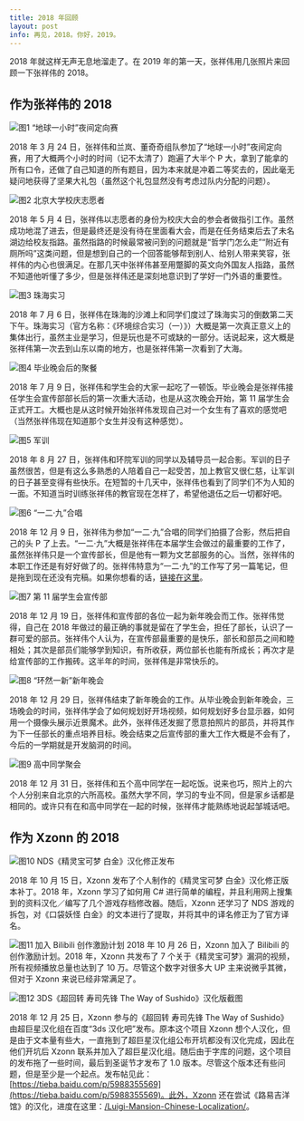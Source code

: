 ```yaml
---
title: 2018 年回顾
layout: post
info: 再见，2018。你好，2019。
---
```

2018 年就这样无声无息地溜走了。在 2019 年的第一天，张祥伟用几张照片来回顾一下张祥伟的 2018。

## 作为张祥伟的 2018
![图1 “地球一小时”夜间定向赛](http://wx2.sinaimg.cn/large/63368e3fly1fyria32wsij20xc0m8404.jpg)

2018 年 3 月 24 日，张祥伟和兰岚、董奇奇组队参加了“地球一小时”夜间定向赛，用了大概两个小时的时间（记不太清了）跑遍了大半个 P 大，拿到了能拿的所有口令，还做了自己知道的所有题目，因为本来就是冲着二等奖去的，因此毫无疑问地获得了坚果大礼包（虽然这个礼包显然没有考虑过队内分配的问题）。

![图2 北京大学校庆志愿者](http://wx4.sinaimg.cn/large/63368e3fly1fyria4p9ihj20xc0m8aex.jpg)

2018 年 5 月 4 日，张祥伟以志愿者的身份为校庆大会的参会者做指引工作。虽然成功地混了进去，但是最终还是没有待在里面看大会，而是在任务结束后去了未名湖边给校友指路。虽然指路的时候最常被问到的问题就是“哲学门怎么走”“附近有厕所吗”这类问题，但是想到自己的一个回答能够帮到别人、给别人带来笑容，张祥伟的内心也很满足。在那几天中张祥伟甚至用蹩脚的英文向外国友人指路，虽然不知道他听懂了多少，但是张祥伟还是深刻地意识到了学好一门外语的重要性。

![图3 珠海实习](http://wx1.sinaimg.cn/large/63368e3fly1fyria5rgchj20xc0m8tcu.jpg)

2018 年 7 月 6 日，张祥伟在珠海的沙滩上和同学们度过了珠海实习的倒数第二天下午。珠海实习（官方名称：《环境综合实习（一）》）大概是第一次真正意义上的集体出行，虽然主业是学习，但是玩也是不可或缺的一部分。话说起来，这大概是张祥伟第一次去到山东以南的地方，也是张祥伟第一次看到了大海。

![图4 毕业晚会后的聚餐](http://wx2.sinaimg.cn/large/63368e3fly1fyria6ll2yj20xc0m8dij.jpg)

2018 年 7 月 9 日，张祥伟和学生会的大家一起吃了一顿饭。毕业晚会是张祥伟接任学生会宣传部部长后的第一次重大活动，也是从这次晚会开始，第 11 届学生会正式开工。大概也是从这时候开始张祥伟发现自己对一个女生有了喜欢的感觉吧（当然张祥伟现在知道那个女生并没有这种感觉）。

![图5 军训](http://wx2.sinaimg.cn/large/63368e3fly1fyria7m44xj20xc0m80w4.jpg)

2018 年 8 月 27 日，张祥伟和环院军训的同学以及辅导员一起合影。军训的日子虽然很苦，但是有这么多熟悉的人陪着自己一起受苦，加上教官又很仁慈，让军训的日子甚至变得有些快乐。在短暂的十几天中，张祥伟也看到了同学们不为人知的一面。不知道当时训练张祥伟的教官现在怎样了，希望他退伍之后一切都好吧。

![图6 “一二·九”合唱](http://wx3.sinaimg.cn/large/63368e3fly1fyria8op65j20xc0m8q6o.jpg)

2018 年 12 月 9 日，张祥伟为参加“一二·九”合唱的同学们拍摄了合影，然后把自己的头 P 了上去。“一二·九”大概是张祥伟在本届学生会做过的最重要的工作了，虽然张祥伟只是一个宣传部长，但是他有一颗为文艺部服务的心。当然，张祥伟的本职工作还是有好好做了的。张祥伟特意为“一二·九”的工作写了另一篇笔记，但是拖到现在还没有完稿。如果你想看的话，[链接在这里](https://xzonn.github.io/%E4%B8%80%E4%BA%8C-%E4%B9%9D%E5%9B%9E%E9%A1%BE/)。

![图7 第 11 届学生会宣传部](http://wx1.sinaimg.cn/large/63368e3fly1fyria9vpdcj20xc0m80vj.jpg)

2018 年 12 月 19 日，张祥伟和宣传部的各位一起为新年晚会而工作。张祥伟觉得，自己在 2018 年做过的最正确的事就是留在了学生会，担任了部长，认识了一群可爱的部员。张祥伟个人认为，在宣传部最重要的是快乐，部长和部员之间和睦相处；其次是部员们能够学到知识，有所收获，两位部长也能有所成长；再次才是给宣传部的工作搬砖。这半年的时间，张祥伟是非常快乐的。

![图8 “环然一新”新年晚会](http://wx3.sinaimg.cn/large/63368e3fly1fyriabfj8oj20xc0m8775.jpg)

2018 年 12 月 29 日，张祥伟结束了新年晚会的工作。从毕业晚会到新年晚会，三场晚会的时间，张祥伟学会了如何规划好开场视频，如何规划好多台显示器，如何用一个摄像头展示近景魔术。此外，张祥伟还发掘了愿意拍照片的部员，并将其作为下一任部长的重点培养目标。晚会结束之后宣传部的重大工作大概是不会有了，今后的一学期就是开发脑洞的时间。

![图9 高中同学聚会](http://wx1.sinaimg.cn/large/63368e3fly1fyriad7ed5j20xc0m80wz.jpg)

2018 年 12 月 31 日，张祥伟和五个高中同学在一起吃饭。说来也巧，照片上的六个人分别来自北京的六所高校。虽然大学不同，学习的专业不同，但是家乡话都是相同的。或许只有在和高中同学在一起的时候，张祥伟才能熟练地说起邹城话吧。

## 作为 Xzonn 的 2018
![图10 NDS《精灵宝可梦 白金》汉化修正发布](https://i.imgur.com/Jk7eWLO.png)

2018 年 10 月 15 日，Xzonn 发布了个人制作的《精灵宝可梦 白金》汉化修正版本补丁。2018 年，Xzonn 学习了如何用 C# 进行简单的编程，并且利用网上搜集到的资料汉化／编写了几个游戏存档修改器。随后，Xzonn 还学习了 NDS 游戏的拆包，对《口袋妖怪 白金》的文本进行了提取，并将其中的译名修正为了官方译名。

![图11 加入 Bilibili 创作激励计划](https://i.imgur.com/Q53E92q.png)
2018 年 10 月 26 日，Xzonn 加入了 Bilibili 的创作激励计划。2018 年，Xzonn 共发布了 7 个关于《精灵宝可梦》漏洞的视频，所有视频播放总量也达到了 10 万。尽管这个数字对很多大 UP 主来说微乎其微，但对于 Xzonn 来说已经非常满足了。

![图12 3DS《超回转 寿司先锋 The Way of Sushido》汉化版截图](https://i.imgur.com/tnJRwdE.png)

2018 年 12 月 25 日，Xzonn 参与的《超回转 寿司先锋 The Way of Sushido》由超巨星汉化组在百度“3ds 汉化吧”发布。原本这个项目 Xzonn 想个人汉化，但是由于文本量有些大，一直拖到了超巨星汉化组公布开坑都没有汉化完成，因此在他们开坑后 Xzonn 联系并加入了超巨星汉化组。随后由于字库的问题，这个项目的发布拖了一些时间，最后到圣诞节才发布了 1.0 版本。尽管这个版本还有些问题，但是至少是一个起点。发布帖见此：[https://tieba.baidu.com/p/5988355569](https://tieba.baidu.com/p/5988355569)。此外，Xzonn 还在尝试《路易吉洋馆》的汉化，进度在这里：[/Luigi-Mansion-Chinese-Localization/](/Luigi-Mansion-Chinese-Localization/)。